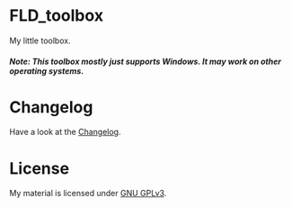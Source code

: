 # FLD_toolbox
 My little toolbox.
##### Note: This toolbox mostly just supports Windows. It may work on other operating systems.

# Changelog
Have a look at the [Changelog](CHANGELOG.md).

# License
My material is licensed under [GNU GPLv3](LICENSE).